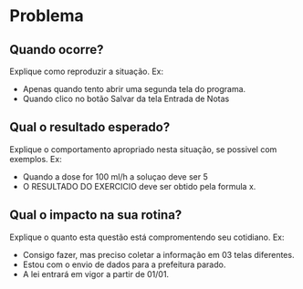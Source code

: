 # Problema
## Quando ocorre?
Explique como reproduzir a situação.
Ex: 
- Apenas quando tento abrir uma segunda tela do programa.
- Quando clico no botão Salvar da tela Entrada de Notas

## Qual o resultado esperado?
Explique o comportamento apropriado nesta situação, se possivel com exemplos.
Ex:
- Quando a dose for 100 ml/h a soluçao deve ser 5
- O RESULTADO DO EXERCICIO deve ser obtido pela formula x.

## Qual o impacto na sua rotina?
Explique o quanto esta questão está compromentendo seu cotidiano.
Ex:
- Consigo fazer, mas preciso coletar a informação em 03 telas diferentes.
- Estou com o envio de dados para a prefeitura parado.
- A lei entrará em vigor a partir de 01/01.
